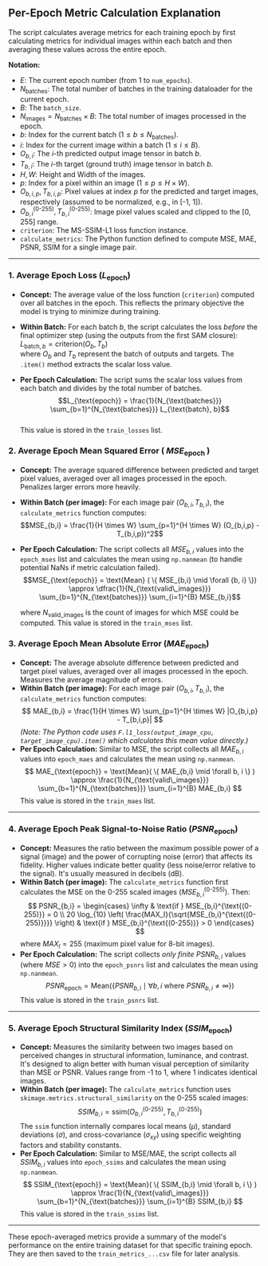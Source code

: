 ## Per-Epoch Metric Calculation Explanation

The script calculates average metrics for each training epoch by first calculating metrics for individual images within each batch and then averaging these values across the entire epoch.

**Notation:**

*   $E$: The current epoch number (from 1 to `num_epochs`).
*   $N_{\text{batches}}$: The total number of batches in the training dataloader for the current epoch.
*   $B$: The `batch_size`.
*   $N_{\text{images}} = N_{\text{batches}} \times B$: The total number of images processed in the epoch.
*   $b$: Index for the current batch ($1 \le b \le N_{\text{batches}}$).
*   $i$: Index for the current image within a batch ($1 \le i \le B$).
*   $O_{b,i}$: The $i$-th predicted output image tensor in batch $b$.
*   $T_{b,i}$: The $i$-th target (ground truth) image tensor in batch $b$.
*   $H, W$: Height and Width of the images.
*   $p$: Index for a pixel within an image ($1 \le p \le H \times W$).
*   $O_{b,i,p}, T_{b,i,p}$: Pixel values at index $p$ for the predicted and target images, respectively (assumed to be normalized, e.g., in [-1, 1]).
*   $O_{b,i}^{\text{(0-255)}}, T_{b,i}^{\text{(0-255)}}$: Image pixel values scaled and clipped to the [0, 255] range.
*   `criterion`: The MS-SSIM-L1 loss function instance.
*   `calculate_metrics`: The Python function defined to compute MSE, MAE, PSNR, SSIM for a single image pair.

--- 

### 1. Average Epoch Loss ($L_{\text{epoch}}$)

*   **Concept:** The average value of the loss function (`criterion`) computed over all batches in the epoch. This reflects the primary objective the model is trying to minimize during training.
*   **Within Batch:** For each batch $b$, the script calculates the loss *before* the final optimizer step (using the outputs from the first SAM closure):   
    $L_{\text{batch}, b} = \text{criterion}(O_{b}, T_{b})$   
    where $O_b$ and $T_b$ represent the batch of outputs and targets. The `.item()` method extracts the scalar loss value.
    
*   **Per Epoch Calculation:** The script sums the scalar loss values from each batch and divides by the total number of batches.
    $$L_{\text{epoch}} = \frac{1}{N_{\text{batches}}} \sum_{b=1}^{N_{\text{batches}}} L_{\text{batch}, b}$$   
    This value is stored in the `train_losses` list.



### 2. Average Epoch Mean Squared Error ( $MSE_{\text{epoch}}$ )

*   **Concept:** The average squared difference between predicted and target pixel values, averaged over all images processed in the epoch. Penalizes larger errors more heavily.
*   **Within Batch (per image):** For each image pair $(O_{b,i}, T_{b,i})$, the `calculate_metrics` function computes:    
    $$MSE_{b,i} = \frac{1}{H \times W} \sum_{p=1}^{H \times W} (O_{b,i,p} - T_{b,i,p})^2$$  

*   **Per Epoch Calculation:** The script collects all $MSE_{b,i}$ values into the `epoch_mses` list and calculates the mean using `np.nanmean` (to handle potential NaNs if metric calculation failed).   
    $$MSE_{\text{epoch}} = \text{Mean} ( \{ MSE_{b,i} \mid \forall {b, i} \}) \approx \dfrac{1}{N_{\text{valid\_images}}} \sum_{b=1}^{N_{\text{batches}}} \sum_{i=1}^{B} MSE_{b,i}$$  

    where $N_{\text{valid\_images}}$ is the count of images for which MSE could be computed. This value is stored in the `train_mses` list.



### 3. Average Epoch Mean Absolute Error ($MAE_{\text{epoch}}$)

*   **Concept:** The average absolute difference between predicted and target pixel values, averaged over all images processed in the epoch. Measures the average magnitude of errors.
*   **Within Batch (per image):** For each image pair $(O_{b,i}, T_{b,i})$, the `calculate_metrics` function computes:
    $$
    MAE_{b,i} = \frac{1}{H \times W} \sum_{p=1}^{H \times W} |O_{b,i,p} - T_{b,i,p}|
    $$
    *(Note: The Python code uses `F.l1_loss(output_image_cpu, target_image_cpu).item()` which calculates this mean value directly.)*
*   **Per Epoch Calculation:** Similar to MSE, the script collects all $MAE_{b,i}$ values into `epoch_maes` and calculates the mean using `np.nanmean`.
    $$
    MAE_{\text{epoch}} = \text{Mean}( \{ MAE_{b,i} \mid \forall b, i \} ) \approx \frac{1}{N_{\text{valid\_images}}} \sum_{b=1}^{N_{\text{batches}}} \sum_{i=1}^{B} MAE_{b,i}
    $$
    This value is stored in the `train_maes` list.

---

### 4. Average Epoch Peak Signal-to-Noise Ratio ($PSNR_{\text{epoch}}$)

*   **Concept:** Measures the ratio between the maximum possible power of a signal (image) and the power of corrupting noise (error) that affects its fidelity. Higher values indicate better quality (less noise/error relative to the signal). It's usually measured in decibels (dB).
*   **Within Batch (per image):** The `calculate_metrics` function first calculates the MSE on the 0-255 scaled images ($MSE_{b,i}^{\text{(0-255)}}$). Then:
    $$
    PSNR_{b,i} =
    \begin{cases}
    \infty & \text{if } MSE_{b,i}^{\text{(0-255)}} = 0 \\
    20 \log_{10} \left( \frac{MAX_I}{\sqrt{MSE_{b,i}^{\text{(0-255)}}}} \right) & \text{if } MSE_{b,i}^{\text{(0-255)}} > 0
    \end{cases}
    $$
    where $MAX_I = 255$ (maximum pixel value for 8-bit images).
*   **Per Epoch Calculation:** The script collects *only finite* $PSNR_{b,i}$ values (where $MSE > 0$) into the `epoch_psnrs` list and calculates the mean using `np.nanmean`.
    $$
    PSNR_{\text{epoch}} = \text{Mean}( \{ PSNR_{b,i} \mid \forall b, i \text{ where } PSNR_{b,i} \neq \infty \} )
    $$
    This value is stored in the `train_psnrs` list.

---

### 5. Average Epoch Structural Similarity Index ($SSIM_{\text{epoch}}$)

*   **Concept:** Measures the similarity between two images based on perceived changes in structural information, luminance, and contrast. It's designed to align better with human visual perception of similarity than MSE or PSNR. Values range from -1 to 1, where 1 indicates identical images.
*   **Within Batch (per image):** The `calculate_metrics` function uses `skimage.metrics.structural_similarity` on the 0-255 scaled images:
    $$
    SSIM_{b,i} = \text{ssim}(O_{b,i}^{\text{(0-255)}}, T_{b,i}^{\text{(0-255)}})
    $$
    The `ssim` function internally compares local means ($\mu$), standard deviations ($\sigma$), and cross-covariance ($\sigma_{xy}$) using specific weighting factors and stability constants.
*   **Per Epoch Calculation:** Similar to MSE/MAE, the script collects all $SSIM_{b,i}$ values into `epoch_ssims` and calculates the mean using `np.nanmean`.
    $$
    SSIM_{\text{epoch}} = \text{Mean}( \{ SSIM_{b,i} \mid \forall b, i \} ) \approx \frac{1}{N_{\text{valid\_images}}} \sum_{b=1}^{N_{\text{batches}}} \sum_{i=1}^{B} SSIM_{b,i}
    $$
    This value is stored in the `train_ssims` list.

---

These epoch-averaged metrics provide a summary of the model's performance on the entire training dataset for that specific training epoch. They are then saved to the `train_metrics_...csv` file for later analysis.
